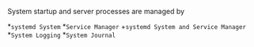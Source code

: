 
System startup and server processes are managed by

*`systemd System`
*`Service Manager`
+`systemd System and Service Manager`
*`System Logging`
*`System Journal`
